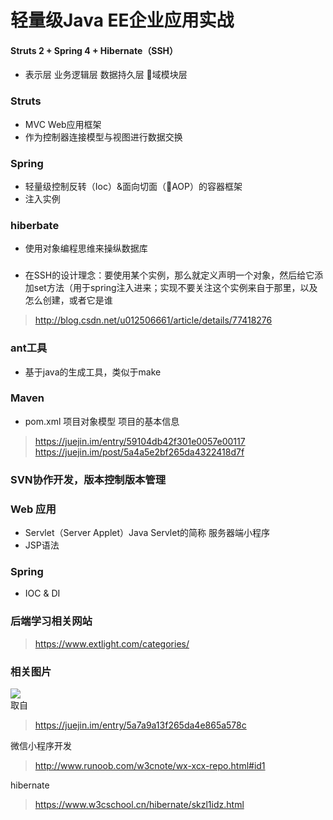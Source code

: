 # 轻量级Java EE企业应用实战
#### Struts 2 + Spring 4 + Hibernate（SSH）

- 表示层 业务逻辑层 数据持久层 域模块层

### Struts
- MVC Web应用框架
- 作为控制器连接模型与视图进行数据交换

### Spring
- 轻量级控制反转（Ioc）&面向切面（AOP）的容器框架
- 注入实例

### hiberbate
- 使用对象编程思维来操纵数据库

###
- 在SSH的设计理念：要使用某个实例，那么就定义声明一个对象，然后给它添加set方法（用于spring注入进来；实现不要关注这个实例来自于那里，以及怎么创建，或者它是谁

> http://blog.csdn.net/u012506661/article/details/77418276
###


### ant工具 
- 基于java的生成工具，类似于make

### Maven
- pom.xml 项目对象模型 项目的基本信息
> https://juejin.im/entry/59104db42f301e0057e00117
> https://juejin.im/post/5a4a5e2bf265da4322418d7f

### SVN协作开发，版本控制版本管理

### Web 应用
- Servlet（Server Applet）Java Servlet的简称 服务器端小程序
- JSP语法 

### Spring
- IOC & DI


### 后端学习相关网站
>https://www.extlight.com/categories/

### 相关图片
![](https://user-gold-cdn.xitu.io/2018/2/7/1616ee9f71973a2e?imageslim)  
取自
>https://juejin.im/entry/5a7a9a13f265da4e865a578c   

微信小程序开发
>http://www.runoob.com/w3cnote/wx-xcx-repo.html#id1

hibernate
> https://www.w3cschool.cn/hibernate/skzl1idz.html






